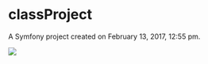classProject
============

A Symfony project created on February 13, 2017, 12:55 pm.

<a href="https://zenhub.com"><img src="https://raw.githubusercontent.com/ZenHubIO/support/master/zenhub-badge.png"></a>
